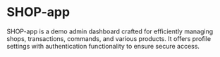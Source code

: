 # SHOP-app
SHOP-app is a demo admin dashboard crafted for efficiently managing shops, transactions, commands, and various products. It offers profile settings with authentication functionality to ensure secure access.
